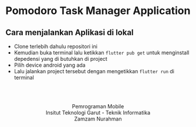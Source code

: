 # Pomodoro Task Manager Application


## Cara menjalankan Aplikasi di lokal

- Clone terlebih dahulu repositori ini
- Kemudian buka terminal lalu ketikkan ``flutter pub get`` untuk menginstall depedensi yang di butuhkan di project
- Pilih device android yang ada 
- Lalu jalankan project tersebut dengan mengetikkan ``flutter run`` di terminal

<br><br>
<Center> Pemrograman Mobile </Center>
<Center>Insitut Teknologi Garut - Teknik Informatika</Center>
<Center> Zamzam Nurahman</Center>
